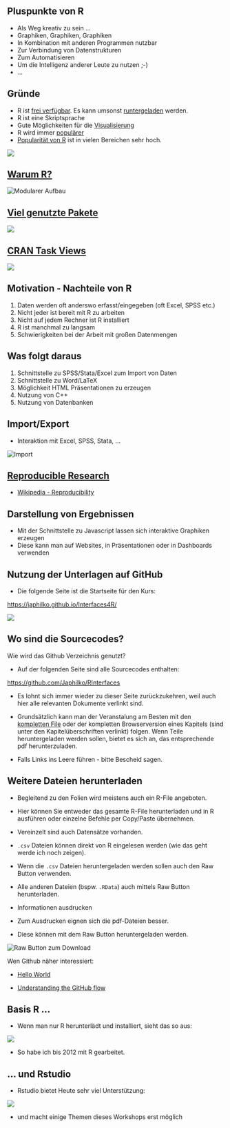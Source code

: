 Pluspunkte von R
----------------

-   Als Weg kreativ zu sein ...
-   Graphiken, Graphiken, Graphiken
-   In Kombination mit anderen Programmen nutzbar
-   Zur Verbindung von Datenstrukturen
-   Zum Automatisieren
-   Um die Intelligenz anderer Leute zu nutzen ;-)
-   ...

Gründe
------

-   R ist [frei verfügbar](https://www.r-project.org/). Es kann umsonst
    [runtergeladen](http://www.inside-r.org/why-use-r) werden.
-   R ist eine Skriptsprache
-   Gute Möglichkeiten für die
    [Visualisierung](http://www.sr.bham.ac.uk/~ajrs/R/r-gallery.html)
-   R wird immer
    [populärer](https://twitter.com/josiahjdavis/status/559778930476220418)
-   [Popularität von R](http://blog.revolutionanalytics.com/popularity/)
    ist in vielen Bereichen sehr hoch.

![](http://d287f0h5fel5hu.cloudfront.net/blog/wp-content/uploads/2013/06/bar-learn-r-img11.png)

[Warum R?](http://stats.idre.ucla.edu/r/seminars/intro/)
--------------------------------------------------------

![Modularer Aufbau](figure/ModularerAufbau.PNG)

[Viel genutzte Pakete](https://gallery.shinyapps.io/cran-gauge/)
----------------------------------------------------------------

![](figure/CRANdownloads.PNG)

[CRAN Task Views](https://cran.r-project.org/web/views/)
--------------------------------------------------------

![](figure/CRANTaskviews.PNG)

Motivation - Nachteile von R
----------------------------

1.  Daten werden oft anderswo erfasst/eingegeben (oft Excel, SPSS etc.)
2.  Nicht jeder ist bereit mit R zu arbeiten
3.  Nicht auf jedem Rechner ist R installiert
4.  R ist manchmal zu langsam
5.  Schwierigkeiten bei der Arbeit mit großen Datenmengen

Was folgt daraus
----------------

1.  Schnittstelle zu SPSS/Stata/Excel zum Import von Daten
2.  Schnittstelle zu Word/LaTeX
3.  Möglichkeit HTML Präsentationen zu erzeugen
4.  Nutzung von C++
5.  Nutzung von Datenbanken

Import/Export
-------------

-   Interaktion mit Excel, SPSS, Stata, ...

![Import](figure/Import.PNG)

[Reproducible Research](http://www.statsmakemecry.com/smmctheblog/the-time-for-reproducible-research-is-now)
------------------------------------------------------------------------------------------------------------

-   [Wikipedia -
    Reproducibility](https://en.wikipedia.org/wiki/Reproducibility)

Darstellung von Ergebnissen
---------------------------

-   Mit der Schnittstelle zu Javascript lassen sich interaktive
    Graphiken erzeugen
-   Diese kann man auf Websites, in Präsentationen oder in Dashboards
    verwenden

Nutzung der Unterlagen auf GitHub
---------------------------------

-   Die folgende Seite ist die Startseite für den Kurs:

<https://japhilko.github.io/Interfaces4R/>

![](figure/Interfaces4r.PNG)

Wo sind die Sourcecodes?
------------------------

Wie wird das Github Verzeichnis genutzt?

-   Auf der folgenden Seite sind alle Sourcecodes enthalten:

<https://github.com/Japhilko/RInterfaces>

-   Es lohnt sich immer wieder zu dieser Seite zurückzukehren, weil auch
    hier alle relevanten Dokumente verlinkt sind.

-   Grundsätzlich kann man der Veranstalung am Besten mit den
    [kompletten
    File](https://github.com/Japhilko/RInterfaces/blob/master/slides/RInterfaces_all2g.md)
    oder der kompletten Browserversion eines Kapitels (sind unter den
    Kapitelüberschriften verlinkt) folgen. Wenn Teile heruntergeladen
    werden sollen, bietet es sich an, das entsprechende
    pdf herunterzuladen.

-   Falls Links ins Leere führen - bitte Bescheid sagen.

Weitere Dateien herunterladen
-----------------------------

-   Begleitend zu den Folien wird meistens auch ein R-File angeboten.

-   Hier können Sie entweder das gesamte R-File herunterladen und in R
    ausführen oder einzelne Befehle per Copy/Paste übernehmen.

-   Vereinzelt sind auch Datensätze vorhanden.

-   `.csv` Dateien können direkt von R eingelesen werden (wie das geht
    werde ich noch zeigen).

-   Wenn die `.csv` Dateien heruntergeladen werden sollen auch den Raw
    Button verwenden.

-   Alle anderen Dateien (bspw. `.RData`) auch mittels Raw
    Button herunterladen.

-   Informationen ausdrucken

-   Zum Ausdrucken eignen sich die pdf-Dateien besser.

-   Diese können mit dem Raw Button heruntergeladen werden.

![Raw Button zum
Download](https://raw.githubusercontent.com/Japhilko/GeoData/master/2016/slides/figure/GithubDownload.bmp)

Wen Github näher interessiert:

-   [Hello World](https://guides.github.com/activities/hello-world/)

-   [Understanding the GitHub
    flow](https://guides.github.com/introduction/flow/)

Basis R ...
-----------

-   Wenn man nur R herunterlädt und installiert, sieht das so aus:

![](figure/BasisR.PNG)

-   So habe ich bis 2012 mit R gearbeitet.

... und Rstudio
---------------

-   Rstudio bietet Heute sehr viel Unterstützung:

![](http://rprogramming.net/wp-content/uploads/2012/10/RStudio-Screenshot.png)

-   und macht einige Themen dieses Workshops erst möglich
